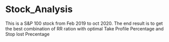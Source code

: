 # Stock_Analysis
This is a S&amp;P 100 stock from Feb 2019 to oct 2020. The end result is to get the best combination of RR ration with optimal Take Profile Percentage and Stop lost Precentage
